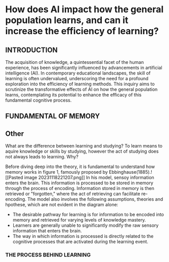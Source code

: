 # How does AI impact how the general population learns, and can it increase the efficiency of learning?

## INTRODUCTION 
The acquisition of knowledge, a quintessential facet of the human experience, has been significantly influenced by advancements in artificial intelligence (AI). In contemporary educational landscapes, the skill of learning is often undervalued, underscoring the need for a profound exploration into the efficiency of learning methods. This inquiry aims to scrutinize the transformative effects of AI on how the general population learns, contemplating its potential to enhance the efficacy of this fundamental cognitive process.
## FUNDAMENTAL OF MEMORY


## Other
What are the difference between learning and studying? To learn means to aquire knowledge or skills by studying, however the act of studying does not always leads to learning. Why?

Before diving deep into the theory, it is fundamental to understand how memory works in figure 1, famously proposed by Ebbinghause(1885).![[Pasted image 20231118221207.png]]
In his model, sensoy information enters the brain. This information is processed to be stored in memory through the process of encoding. Information stored in memory is then retrieved or "forgotten," where the act of retrieving can facilitate re-encoding. The model also involves the following assumptions, theories and hpothese, which are not evident in the diagram alone:
- The desirable pathway for learning is for information to be encoded into memory and retrieved for varying levels of knowledge mastery.
- Learners are generally unable to significantly modify the raw sensory information that enters the brain. 
- The way in which information is processed is directly related to the cognitive processes that are activated during the learning event.

### THE PROCESS BEHIND LEARNING


### 
### 